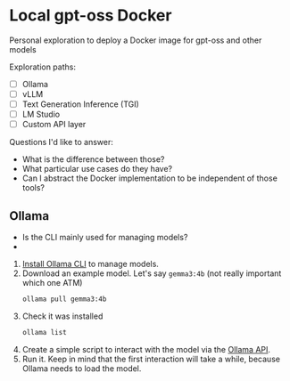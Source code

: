 # Local gpt-oss Docker

Personal exploration to deploy a Docker image for gpt-oss and other models

Exploration paths:
- [ ] Ollama
- [ ] vLLM
- [ ] Text Generation Inference (TGI)
- [ ] LM Studio
- [ ] Custom API layer

Questions I'd like to answer:
- What is the difference between those?
- What particular use cases do they have?
- Can I abstract the Docker implementation to be independent of those tools?


## Ollama
- Is the CLI mainly used for managing models?
- 
1. [Install Ollama CLI](https://ollama.com/download) to manage models.
2. Download an example model. Let's say `gemma3:4b` (not really important which one ATM)
    ```bash
    ollama pull gemma3:4b
    ```
3. Check it was installed
    ```bash
    ollama list
    ```
1. Create a simple script to interact with the model via the [Ollama API](https://github.com/ollama/ollama/blob/main/docs/api.md).
2. Run it. Keep in mind that the first interaction will take a while, because Ollama needs to load the model.
